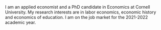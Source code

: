 I am an applied economist and a PhD candidate in Economics at Cornell University. My research interests are in labor economics, economic history and economics of education. I am on the job market for the 2021-2022 academic year.
